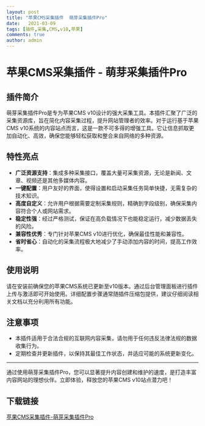 ```yaml
---
layout: post
title: "苹果CMS采集插件  萌芽采集插件Pro"
date:   2021-03-09
tags: [插件,采集,CMS,v10,苹果]
comments: true
author: admin
---
```

# 苹果CMS采集插件 - 萌芽采集插件Pro

## 插件简介

萌芽采集插件Pro是专为苹果CMS v10设计的强大采集工具。本插件汇聚了广泛的采集资源库，旨在简化内容采集过程，提升网站管理者的效率。对于运行基于苹果CMS v10系统的内容站点而言，这是一款不可多得的增强工具。它让信息抓取更加自动化、高效，确保您能够轻松获取和整合来自网络的多种资源。

## 特性亮点

- **广泛资源支持**：集成多种采集接口，覆盖大量可采集资源，无论是新闻、文章、视频还是其他多媒体内容。
- **一键配置**：用户友好的界面，使得设置和启动采集任务简单快捷，无需复杂的技术知识。
- **高度自定义**：允许用户根据需要定制采集规则，精确到字段级别，确保采集内容符合个人或网站需求。
- **稳定性强**：经过严格测试，保证在高负载情况下也能稳定运行，减少数据丢失的风险。
- **兼容性优秀**：专门针对苹果CMS v10进行优化，确保最佳性能和兼容性。
- **省时省心**：自动化的采集流程极大地减少了手动添加内容的时间，提高工作效率。

## 使用说明

请在安装前确保您的苹果CMS系统已更新至v10版本。通过后台管理面板进行插件上传与激活即可开始使用。详细配置步骤通常随插件压缩包提供，建议仔细阅读相关文档以充分利用所有功能。

## 注意事项

- 本插件适用于合法合规的互联网内容采集，请勿用于任何违反法律法规的数据收集行为。
- 定期检查并更新插件，以保持其最佳工作状态，并适应可能的系统更新变化。

---

通过使用萌芽采集插件Pro，您可以显著提升内容创建和维护的速度，是打造丰富内容网站的理想伙伴。立即体验，释放您的苹果CMS v10站点潜力吧！

## 下载链接

[苹果CMS采集插件-萌芽采集插件Pro](https://pan.quark.cn/s/bdfa57aaca5b)